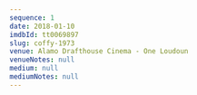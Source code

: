 ```yaml
---
sequence: 1
date: 2018-01-10
imdbId: tt0069897
slug: coffy-1973
venue: Alamo Drafthouse Cinema - One Loudoun
venueNotes: null
medium: null
mediumNotes: null
---
```


